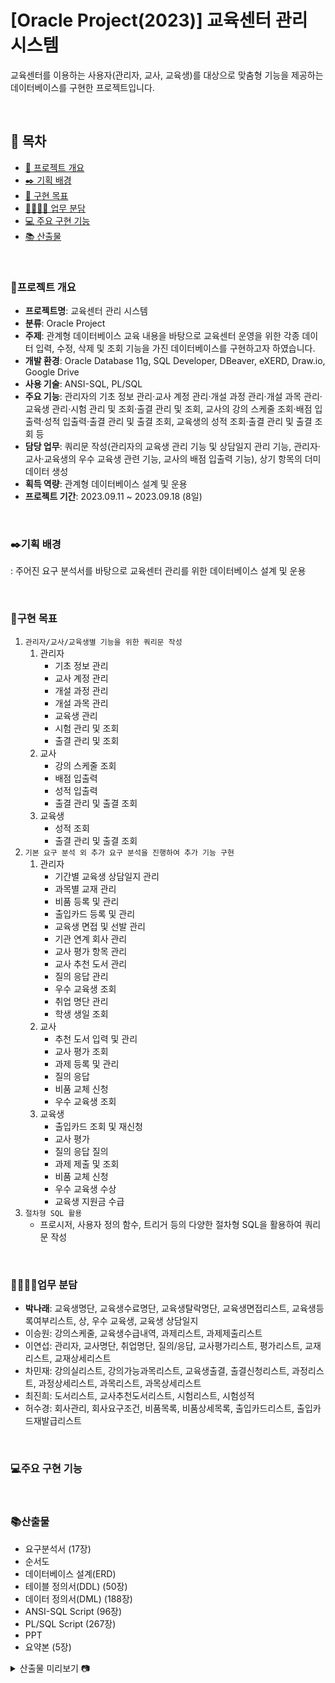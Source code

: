 # [Oracle Project(2023)] 교육센터 관리 시스템
교육센터를 이용하는 사용자(관리자, 교사, 교육생)를 대상으로 맞춤형 기능을 제공하는 데이터베이스를 구현한 프로젝트입니다.

<br>

## 🔖 목차
- [📄 프로젝트 개요](#프로젝트-개요)
- [✒️ 기획 배경](#%EF%B8%8F기획-배경)
- [📌 구현 목표](#구현-목표)
- [👨‍👩‍👧‍👦 업무 분담](#업무-분담)
- [💻 주요 구현 기능](#주요-구현-기능)
- [📚 산출물](#산출물)

<br>

### 📄프로젝트 개요
- **프로젝트명**: 교육센터 관리 시스템
- **분류**: Oracle Project
- **주제**: 관계형 데이터베이스 교육 내용을 바탕으로 교육센터 운영을 위한 각종 데이터 입력, 수정, 삭제 및 조회 기능을 가진 데이터베이스를 구현하고자 하였습니다.
- **개발 환경**: Oracle Database 11g, SQL Developer, DBeaver, eXERD, Draw.io, Google Drive
- **사용 기술**: ANSI-SQL, PL/SQL
- **주요 기능**: 관리자의 기초 정보 관리·교사 계정 관리·개설 과정 관리·개설 과목 관리·교육생 관리·시험 관리 및 조회·출결 관리 및 조회, 교사의 강의 스케줄 조회·배점 입출력·성적 입출력·출결 관리 및 출결 조회, 교육생의 성적 조회·출결 관리 및 출결 조회 등
- **담당 업무**: 쿼리문 작성(관리자의 교육생 관리 기능 및 상담일지 관리 기능, 관리자·교사·교육생의 우수 교육생 관련 기능, 교사의 배점 입출력 기능), 상기 항목의 더미 데이터 생성
- **획득 역량**: 관계형 데이터베이스 설계 및 운용
- **프로젝트 기간**: 2023.09.11 ~ 2023.09.18 (8일)

<br>

### ✒️기획 배경
: 주어진 요구 분석서를 바탕으로 교육센터 관리를 위한 데이터베이스 설계 및 운용

<br>

### 📌구현 목표
1. `관리자/교사/교육생별 기능을 위한 쿼리문 작성`
    1. 관리자
        - 기초 정보 관리
        - 교사 계정 관리
        - 개설 과정 관리
        - 개설 과목 관리
        - 교육생 관리
        - 시험 관리 및 조회
        - 출결 관리 및 조회
    2. 교사
        - 강의 스케줄 조회
        - 배점 입출력
        - 성적 입출력
        - 출결 관리 및 출결 조회
    3. 교육생
        - 성적 조회
        - 출결 관리 및 출결 조회
2. `기본 요구 분석 외 추가 요구 분석을 진행하여 추가 기능 구현`
    1. 관리자
        - 기간별 교육생 상담일지 관리
        - 과목별 교재 관리
        - 비품 등록 및 관리
        - 출입카드 등록 및 관리
        - 교육생 면접 및 선발 관리
        - 기관 연계 회사 관리
        - 교사 평가 항목 관리
        - 교사 추천 도서 관리
        - 질의 응답 관리
        - 우수 교육생 조회
        - 취업 명단 관리
        - 학생 생일 조회
    2. 교사
        - 추천 도서 입력 및 관리
        - 교사 평가 조회
        - 과제 등록 및 관리
        - 질의 응답
        - 비품 교체 신청
        - 우수 교육생 조회
    3. 교육생
        - 출입카드 조회 및 재신청
        - 교사 평가
        - 질의 응답 질의
        - 과제 제출 및 조회
        - 비품 교체 신청
        - 우수 교육생 수상
        - 교육생 지원금 수급
3. `절차형 SQL 활용`
    - 프로시저, 사용자 정의 함수, 트리거 등의 다양한 절차형 SQL을 활용하여 쿼리문 작성

<br>

### 👨‍👩‍👧‍👦업무 분담
- **박나래**: 교육생명단, 교육생수료명단, 교육생탈락명단, 교육생면접리스트, 교육생등록여부리스트, 상, 우수 교육생, 교육생 상담일지
- 이승원: 강의스케줄, 교육생수급내역, 과제리스트, 과제제출리스트
- 이연섭: 관리자, 교사명단, 취업명단, 질의/응답, 교사평가리스트, 평가리스트, 교재리스트, 교재상세리스트
- 차민재: 강의실리스트, 강의가능과목리스트, 교육생출결, 출결신청리스트, 과정리스트, 과정상세리스트, 과목리스트, 과목상세리스트
- 최진희: 도서리스트, 교사추천도서리스트, 시험리스트, 시험성적
- 허수경: 회사관리, 회사요구조건, 비품목록, 비품상세목록, 출입카드리스트, 출입카드재발급리스트

<br>

### 💻주요 구현 기능

<br>

### 📚산출물
- 요구분석서 (17장)
- 순서도
- 데이터베이스 설계(ERD)
- 테이블 정의서(DDL) (50장)
- 데이터 정의서(DML) (188장)
- ANSI-SQL Script (96장)
- PL/SQL Script (267장)
- PPT
- 요약본 (5장)

<details>
    <summary>산출물 미리보기 📷</summary>
        <div markdown="1">
            <img src="https://github.com/NaraeP/Oracle-Project_education-center-management-system/assets/140796673/402b08e8-3710-49d1-bde4-8c7fa34c8772" alt="요구분석서">
            <img src="https://github.com/NaraeP/Oracle-Project_education-center-management-system/assets/140796673/16e78f2a-3a63-4562-a026-afc2b8b96500" alt="순서도">
            <img src="https://github.com/NaraeP/Oracle-Project_education-center-management-system/assets/140796673/b88ac014-7be9-45bb-9853-6d9fc7efd5cd" alt="데이터베이스 설계(ERD)">
            <img src="https://github.com/NaraeP/Oracle-Project_education-center-management-system/assets/140796673/921f1413-3008-4271-ab7b-c165e0f85925" alt="테이블 정의서(DDL)">
            <img src="https://github.com/NaraeP/Oracle-Project_education-center-management-system/assets/140796673/57f51c31-0844-4220-9461-1d7b3ad612ba" alt="데이터 정의서(DML)">
            <img src="https://github.com/NaraeP/Oracle-Project_education-center-management-system/assets/140796673/8ba92c92-e480-4d39-a3e8-88ec37d7c120" alt="ANSI-SQL Script">
            <img src="https://github.com/NaraeP/Oracle-Project_education-center-management-system/assets/140796673/1b74115f-8a95-435e-bf61-9bfbeb7271bf" alt="PL/SQL Script">
            <img src="https://github.com/NaraeP/Oracle-Project_education-center-management-system/assets/140796673/9ae72130-79f2-4aa1-b2d2-399da3ee5449" alt="요약본">
        </div>
</details>

